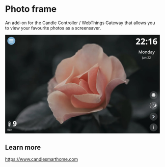 # Photo frame
An add-on for the Candle Controller / WebThings Gateway that allows you to view your favourite photos as a screensaver.

![Screenshot](screenshot.jpg)

## Learn more
https://www.candlesmarthome.com
